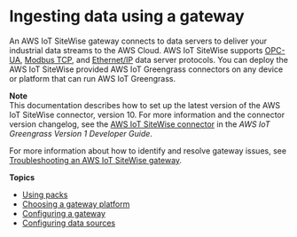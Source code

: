 # Ingesting data using a gateway<a name="gateways"></a>

An AWS IoT SiteWise gateway connects to data servers to deliver your industrial data streams to the AWS Cloud\. AWS IoT SiteWise supports [OPC\-UA](https://en.wikipedia.org/wiki/OPC_Unified_Architecture), [Modbus TCP](https://en.wikipedia.org/wiki/Modbus), and [Ethernet/IP](https://en.wikipedia.org/wiki/EtherNet/IP) data server protocols\. You can deploy the AWS IoT SiteWise provided AWS IoT Greengrass connectors on any device or platform that can run AWS IoT Greengrass\.

**Note**  
This documentation describes how to set up the latest version of the AWS IoT SiteWise connector, version 10\. For more information and the connector version changelog, see the [AWS IoT SiteWise connector](https://docs.aws.amazon.com/greengrass/latest/developerguide/iot-sitewise-connector.html) in the *AWS IoT Greengrass Version 1 Developer Guide*\.

For more information about how to identify and resolve gateway issues, see [Troubleshooting an AWS IoT SiteWise gateway](troubleshooting-gateway.md)\.

**Topics**
+ [Using packs](data-packs.md)
+ [Choosing a gateway platform](choose-gateway-platform.md)
+ [Configuring a gateway](configure-gateway.md)
+ [Configuring data sources](configure-sources.md)